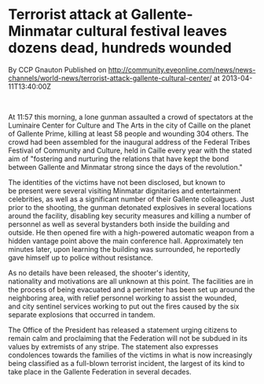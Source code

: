 # Terrorist attack at Gallente-Minmatar cultural festival leaves dozens dead, hundreds wounded
By CCP Gnauton
Published on http://community.eveonline.com/news/news-channels/world-news/terrorist-attack-gallente-cultural-center/ at 2013-04-11T13:40:00Z

&nbsp;

At 11:57 this morning,&nbsp;a&nbsp;lone gunman&nbsp;assaulted a&nbsp;crowd of spectators&nbsp;at the Luminaire Center for Culture and The Arts in&nbsp;the city of Caille&nbsp;on the planet of Gallente Prime, killing at least&nbsp;58 people and wounding 304 others. The crowd&nbsp;had been&nbsp;assembled for the inaugural address of the Federal Tribes Festival of Community and Culture, held in Caille every year with the stated aim of "fostering and nurturing the relations that have kept the bond between Gallente and Minmatar strong since the days of the revolution."

The identities of the victims have not been disclosed, but known to be&nbsp;present&nbsp;were several visiting Minmatar dignitaries and entertainment celebrities, as well as a significant&nbsp;number of their Gallente colleagues. Just prior to the shooting,&nbsp;the&nbsp;gunman detonated explosives in several locations around the facility, disabling key security measures and killing a number of personnel as well as several bystanders both&nbsp;inside the building and outside. He then&nbsp;opened fire&nbsp;with a high-powered automatic&nbsp;weapon from a hidden vantage point above the main conference hall. Approximately ten minutes later, upon learning the building was surrounded, he reportedly gave himself up to police without resistance.

As no details have been released,&nbsp;the shooter's&nbsp;identity, nationality&nbsp;and&nbsp;motivations are all unknown at this point. The&nbsp;facilities&nbsp;are in the process of being evacuated&nbsp;and a perimeter has been&nbsp;set up around the neighboring area, with relief personnel working to assist the wounded, and&nbsp;city&nbsp;sentinel services working to put out the fires caused by the six separate explosions that occurred in tandem.

The Office of the President has released a statement urging citizens to remain calm and proclaiming that the Federation will not be subdued in its values by extremists of any stripe.&nbsp;The statement also expresses condolences towards the&nbsp;families of the victims&nbsp;in what is now increasingly being classified as a full-blown terrorist incident, the largest of its kind to take place in the Gallente Federation in several decades.

